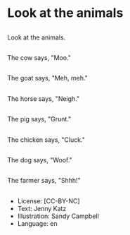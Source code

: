 # Look at the animals

##
Look at the animals.

##
The cow says, "Moo."

##
The goat says, "Meh,
meh."

##
The horse says,
"Neigh."

##
The pig says, "Grunt."

##
The chicken says,
"Cluck."

##
The dog says, "Woof."

##
The farmer says,
"Shhh!"

##
* License: [CC-BY-NC]
* Text: Jenny Katz
* Illustration: Sandy Campbell
* Language: en
